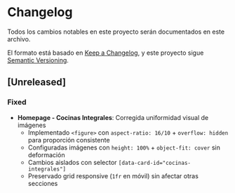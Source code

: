 # Changelog

Todos los cambios notables en este proyecto serán documentados en este archivo.

El formato está basado en [Keep a Changelog](https://keepachangelog.com/es/1.0.0/),
y este proyecto sigue [Semantic Versioning](https://semver.org/spec/v2.0.0.html).

## [Unreleased]

### Fixed
- **Homepage - Cocinas Integrales**: Corregida uniformidad visual de imágenes
  - Implementado `<figure>` con `aspect-ratio: 16/10` + `overflow: hidden` para proporción consistente
  - Configuradas imágenes con `height: 100%` + `object-fit: cover` sin deformación
  - Cambios aislados con selector `[data-card-id="cocinas-integrales"]`
  - Preservado grid responsive (`1fr` en móvil) sin afectar otras secciones